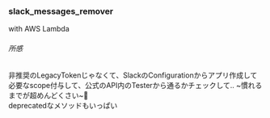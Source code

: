 ### slack_messages_remover
with AWS Lambda

###### 所感  
非推奨のLegacyTokenじゃなくて、SlackのConfigurationからアプリ作成して  
必要なscope付与して、公式のAPI内のTesterから通るかチェックして.. ~慣れるまでが超めんどくさい~🥺  
deprecatedなメソッドもいっぱい
